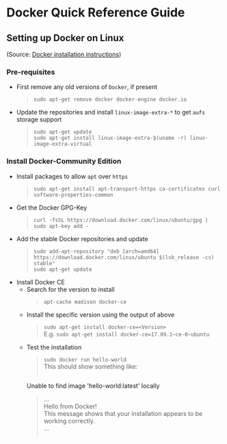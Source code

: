 # Docker Quick Reference Guide


## Setting up Docker on Linux
(Source: [Docker installation instructions](https://docs.docker.com/engine/installation/linux/docker-ce/ubuntu/#upgrade-docker-ce))

### Pre-requisites

- First remove any old versions of `Docker`, if present
  > `sudo apt-get remove docker docker-engine docker.io`
- Update the repositories and install `linux-image-extra-*` to get `aufs` storage support
  > `sudo apt-get update` <br>
  > `sudo apt-get install linux-image-extra-$(uname -r) linux-image-extra-virtual`

### Install Docker-Community Edition

- Install packages to allow `apt` over `https`
  > `sudo apt-get install apt-transport-https ca-certificates curl software-properties-common`
- Get the Docker GPG-Key
  > `curl -fsSL https://download.docker.com/linux/ubuntu/gpg | sudo apt-key add -`
- Add the stable Docker repositories and update
  > `sudo add-apt-repository "deb [arch=amd64] https://download.docker.com/linux/ubuntu $(lsb_release -cs) stable"` <br>
  > `sudo apt-get update`
- Install Docker CE
  - Search for the version to install
    > `apt-cache madison docker-ce`
  - Install the specific version using the output of above
    > `sudo apt-get install docker-ce=<Version>` <br>
    > E.g. `sudo apt-get install docker-ce=17.09.1~ce-0~ubuntu` 
  - Test the installation
    > `sudo docker run hello-world`<br>
    This should show something like:<br>
    > ```
       Unable to find image 'hello-world:latest' locally <br>
    >  ... <br>
    >  Hello from Docker! <br>
    >  This message shows that your installation appears to be working correctly. <br>
    >  ...
    > ```

